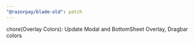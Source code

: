 ```yaml
---
"@razorpay/blade-old": patch
---
```


chore(Overlay Colors): Update Modal and BottomSheet Overlay, Dragbar colors
